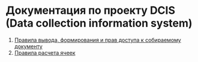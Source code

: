 # Документация по проекту DCIS (Data collection information system)

1. [Правила вывода, формирования и прав доступа к собираемому документу](document_rules.md)
2. [Правила расчета ячеек](evaluate_rules.md)
